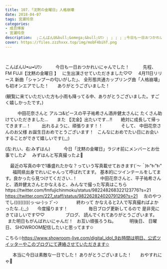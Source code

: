 ```yaml
---
title: 107.「沈黙の金曜日」人格崩壊
date: 2018-04-07
tags: 宮瀬玲奈
categories: 
- 成员博客
- 宮瀬玲奈
description:  ;こんばんU&bull;&omega;&bull;Uﾜﾝ ; ; ; ; ;今日も一日おつかれいにゃんでした！ ; ; ; ; ;先程、 ;FM FUJI【沈黙の金曜...
cover: https://files.zzzhxxx.top/img/mobF4bihT.png 
---
```



 

こんばんU•ω•Uﾜﾝ
 
 
 
 
 
今日も一日おつかれいにゃんでした！
 
 
 
 
 
先程、
 
FM FUJI【沈黙の金曜日 】
 
に生出演させていただきました♡♡
 
 
4月11日リリース
新曲「シャンプーの匂いがした」、
全形態共通カップリング曲「人格崩壊」
も初オンエアでした！
 
 
 
ありがとうございました！
 
 

(観覧に来ていただいた方も小雨も降ってる中、ありがとうございました。すごく嬉しかったです。)

 
 
 
 
 
中田花奈さんと
アルコ&ピースの平子祐希さん酒井健太さんに
たくさん助けていただきました...
 
 
 
また
【沈金】出たいです...!!
 
 
 
絶対に成長して帰ってきます...！
 
 
 
 
出れるように、頑張ります！！
 
 
 
 
 
 
 
そして、
中田花奈さんのお父様
お誕生日おめでとうございます！
 
こんなにおめでたい日にお会いすることができて嬉しいです(;_;)
 
 
 
 
 
 
 
 
 
 
 
 

(左:れい、右:みずはん)
 
 
 
 
 
今日「沈黙の金曜日」ラジオ前にメンバーとお仕事でした♪
 
 
みずはんと写真撮ったよ💓
 
 
 
 
 
 
 

 
 
最近の写真の中で1番盛れたかな？っていう写真載せておきます(*´～｀*)ŧ‹"ŧ‹"ŧ‹"
 
 
 
福岡県出身でれいにゃんって呼ばれてます。
基本的にツインテールをしてます。良かったら見つけてください..！
 
 
 
 
 
 
 
 
 
中田花奈さんと、平子祐希さんと、酒井健太さんとかなえると、みんなで撮った写真はこちらhttps://twitter.com/fmfujichinmoku/status/982248268322123776?s=21
 
https://twitter.com/227_staff/status/982262824020791296?s=21
 
 
左のやつでし((((((((((っ･ω･)っ ﾌﾞｰﾝ
 
 
 
 
 
 
 
終わって
かなえると2人で写真撮ればよかったな..(;_;)
 
 
 
今度撮ります！
 
 
 
 
 
 
 
 
毎日ブログ更新してるので
是非見にきてほしいです♡♡
 
 
 
 
 
 
 
 
ブログ、
読んでくれてありがとうございます。
 
 
 
また明日もがんばれいにゃんだ！
 
お互い頑張ろうね。
 
 
 
 
 
明後日、
日曜日、
SHOWROOM配信したいと思ってます✩
 

こちら✩https://www.showroom-live.com/digital_idol_9お時間は明日、公式ツイッターやこのブログにて連絡させていただきます✩

 
 
 
本当に今日は素敵な一日でした！
ありがとうございました！
 
 
 
おやすれにゃ💓
 
 
 
 
 
 
 




